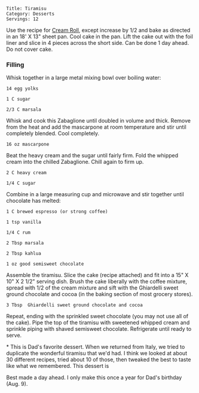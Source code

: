 ~~~ recipe-info
Title: Tiramisu
Category: Desserts
Servings: 12
~~~

Use the recipe for [Cream Roll](../#scale=1.5&id=CreamCakeRoll&categories.0=Desserts), except increase by 1/2 and bake as
directed in an 18' X 13" sheet pan. Cool cake in the pan. Lift the cake out with the foil liner and
slice in 4 pieces across the short side. Can be done 1 day ahead. Do not cover cake.


### Filling

Whisk together in a large metal mixing bowl over boiling water:

~~~ recipe-ingredients
14 egg yolks

1 C sugar

2/3 C marsala
~~~

Whisk and cook this Zabaglione until doubled in volume and thick. Remove from the heat and add the
mascarpone at room temperature and stir until completely blended. Cool completely.

~~~ recipe-ingredients
16 oz mascarpone
~~~

Beat the heavy cream and the sugar until fairly firm. Fold the whipped cream into the chilled
Zabaglione. Chill again to firm up.

~~~ recipe-ingredients
2 C heavy cream

1/4 C sugar
~~~

Combine in a large measuring cup and microwave and stir together until chocolate has melted:

~~~ recipe-ingredients
1 C brewed espresso (or strong coffee)

1 tsp vanilla

1/4 C rum

2 Tbsp marsala

2 Tbsp kahlua

1 oz good semisweet chocolate
~~~

Assemble the tiramisu. Slice the cake (recipe attached) and fit into a 15" X 10" X 2 1/2" serving
dish. Brush the cake liberally with the coffee mixture, spread with 1/2 of the cream mixture and
sift with the Ghiardelli sweet ground chocolate and cocoa (in the baking section of most grocery
stores).

~~~ recipe-ingredients
3 Tbsp  Ghiardelli sweet ground chocolate and cocoa
~~~

Repeat, ending with the sprinkled sweet chocolate (you may not use all of the cake). Pipe the top of
the tiramisu with sweetened whipped cream and sprinkle piping with shaved semisweet chocolate.
Refrigerate until ready to serve.

\* This is Dad's favorite dessert. When we returned from Italy, we tried to duplicate the wonderful
tiramisu that we'd had. I think we looked at about 30 different recipes, tried about 10 of those,
then tweaked the best to taste like what we remembered. This dessert is

Best made a day ahead. I only make this once a year for Dad's birthday (Aug. 9).
